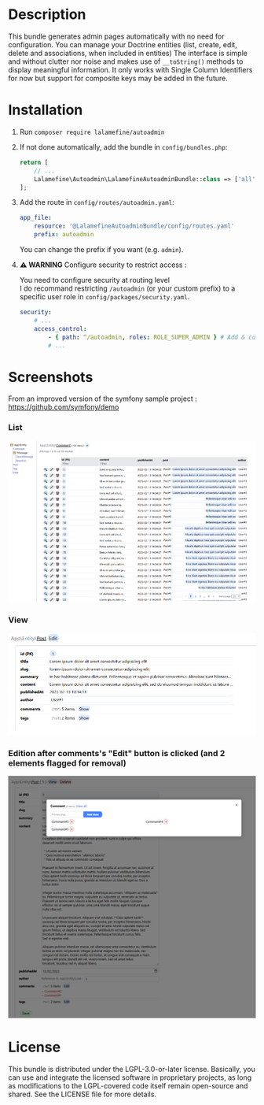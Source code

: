 Description
================
This bundle generates admin pages automatically with no need for configuration.
You can manage your Doctrine entities (list, create, edit, delete and associations, when included in entities) 
The interface is simple and without clutter nor noise and makes use of `__toString()` methods to display meaningful information.
It only works with Single Column Identifiers for now but support for composite keys may be added in the future.

Installation
================
1. Run `composer require lalamefine/autoadmin`
2. If not done automatically, add the bundle in `config/bundles.php`:
    ```php
    return [
        // ...
        Lalamefine\Autoadmin\LalamefineAutoadminBundle::class => ['all' => true], // add this line
    ];
    ```
3. Add the route in `config/routes/autoadmin.yaml`:
    ```yaml
    app_file:
        resource: '@LalamefineAutoadminBundle/config/routes.yaml'
        prefix: autoadmin
    ```
    You can change the prefix if you want (e.g. `admin`).
4. __⚠ WARNING__ Configure security to restrict access :

    You need to configure security at routing level <br>
    I do recommand restricting `/autoadmin` (or your custom prefix) to a specific user role in `config/packages/security.yaml`.

    ```yaml
    security: 
        # ...
        access_control:
            - { path: ^/autoadmin, roles: ROLE_SUPER_ADMIN } # Add & customize this line
            # ...
    ```
Screenshots
================
From an improved version of the symfony sample project : https://github.com/symfony/demo
### List
![List](./docs/screen-list.png)
### View
![View](./docs/screen-view.png)
### Edition after comments's "Edit" button is clicked (and 2 elements flagged for removal)
![Edition](./docs/screen-edit.png)

License
================
This bundle is distributed under the LGPL-3.0-or-later license.
Basically, you can use and integrate the licensed software in proprietary projects, as long as modifications to the LGPL-covered code itself remain open-source and shared.
See the LICENSE file for more details.
